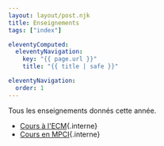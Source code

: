 ```yaml
---
layout: layout/post.njk
title: Enseignements
tags: ["index"]

eleventyComputed:
  eleventyNavigation:
    key: "{{ page.url }}"
    title: "{{ title | safe }}"

eleventyNavigation:
  order: 1
---
```


Tous les enseignements donnés cette année.

- [Cours à l'ECM](./ecm){.interne}
- [Cours en MPCI](./MPCI){.interne}
